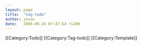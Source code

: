 ```yaml
---
layout: page
title:  "tag-todo"
author: jevon
date:   2008-09-24 07:47:54 +1200
---
```


[[Category:Todo]]
[[Category:Tag-todo]]
[[Category:Template]]
